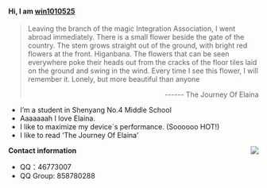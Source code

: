 #### Hi, I am [win1010525](https://github.com/win1010525)

> Leaving the branch of the magic Integration Association, I went abroad immediately.
There is a small flower beside the gate of the country.
The stem grows straight out of the ground, with bright red flowers at the front.
Higanbana.
The flowers that can be seen everywhere poke their heads out from the cracks of the floor tiles laid on the ground and swing in the wind.
Every time I see this flower, I will remember it.
Lonely, but more beautiful than anyone
> <p align="right">------ The Journey Of Elaina</p>

- I’m a student in Shenyang No.4 Middle School
- Aaaaaaah I love Elaina.
- I like to maximize my device`s performance. (Soooooo HOT!)
- I like to read ‘The Journey Of Elaina’

<img src="https://github-readme-stats.mrdulin.vercel.app/api?username=win1010525&show_icons=true&hide_border=true&icon_color=79dafa&title_color=9b30ff&text_color=ccff00" align="right">

**Contact information**

- QQ：46773007
- QQ Group: 858780288
